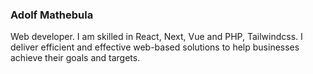 ### Adolf Mathebula

Web developer. I am skilled in React, Next, Vue and PHP, Tailwindcss. I deliver efficient and effective web-based solutions to help businesses achieve their goals and targets. 
